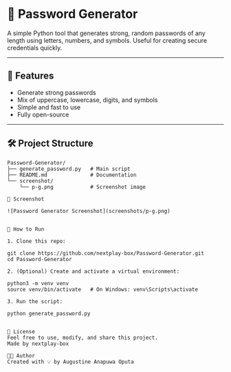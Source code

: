 # 🔐 Password Generator

A simple Python tool that generates strong, random passwords of any length using letters, numbers, and symbols. Useful for creating secure credentials quickly.

---

## 🚀 Features

- Generate strong passwords
- Mix of uppercase, lowercase, digits, and symbols
- Simple and fast to use
- Fully open-source

---

## 🛠️ Project Structure

```text
Password-Generator/
├── generate_password.py   # Main script
├── README.md              # Documentation
└── screenshot/
    └── p-g.png            # Screenshot image

📸 Screenshot

![Password Generator Screenshot](screenshots/p-g.png)


🧪 How to Run

1. Clone this repo:

git clone https://github.com/nextplay-box/Password-Generator.git
cd Password-Generator

2. (Optional) Create and activate a virtual environment:

python3 -m venv venv
source venv/bin/activate   # On Windows: venv\Scripts\activate

3. Run the script:

python generate_password.py


🤝 License
Feel free to use, modify, and share this project.
Made by nextplay-box

👨‍💻 Author
Created with 💡 by Augustine Anapuwa Oputa
